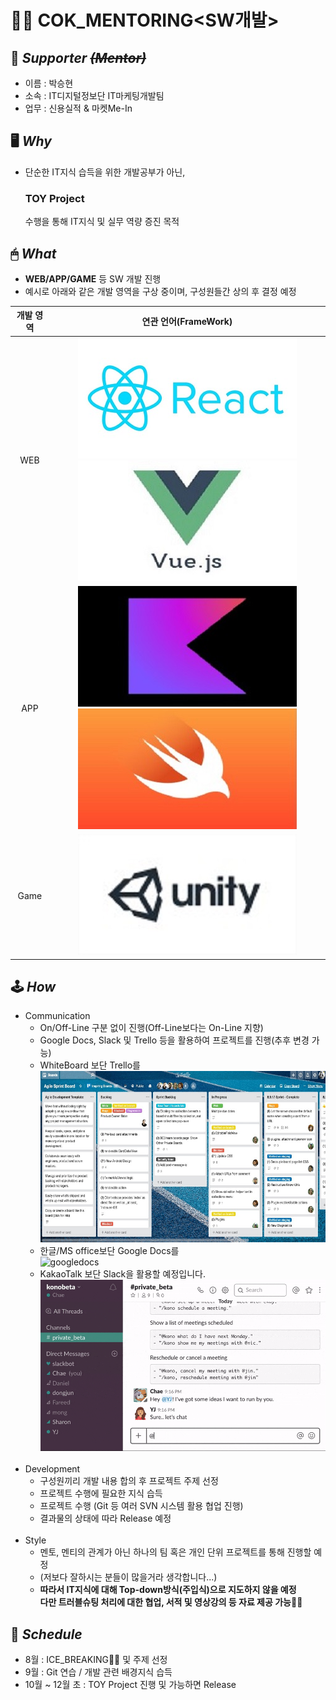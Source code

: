 # 👨‍💻 COK_MENTORING<SW개발>

## 🙏  *Supporter ~~(Mentor)~~*
- 이름 : 박승현  
- 소속 : IT디지털정보단 IT마케팅개발팀  
- 업무 : 신용실적 & 마켓Me-In

## 🖥 *Why*    
- 단순한 IT지식 습득을 위한 개발공부가 아닌, <h3>TOY Project</h3> 수행을 통해 IT지식 및 실무 역량 증진 목적

## 🖱 *What*
- **WEB/APP/GAME** 등 SW 개발 진행  
- 예시로 아래와 같은 개발 영역을 구상 중이며, 구성원들간 상의 후 결정 예정

|개발 영역|연관 언어(FrameWork)|
|:---------:|:---------:|
|WEB|![react](./img/react.jpg) ![vuejs](./img/vuejs.jpg)|  
|APP|![kotlin](./img/kotlin.jpg) ![swift](./img/swift.jpg)|
|Game|![unity](./img/unity.jpg)|

## 🕹 *How* 
- Communication
  * On/Off-Line 구분 없이 진행(Off-Line보다는 On-Line 지향)  
  * Google Docs, Slack 및 Trello 등을 활용하여 프로젝트를 진행(추후 변경 가능)  
   - WhiteBoard 보단 Trello를  
    ![trello](./img/trello.jpg)    
   - 한글/MS office보단 Google Docs를  
    ![googledocs](./img/googledocs.jpeg)  
   - KakaoTalk 보단 Slack을 활용할 예정입니다.  
    ![slack](./img/slack.gif)  
   <br>  
- Development  
  * 구성원끼리 개발 내용 합의 후 프로젝트 주제 선정  
  * 프로젝트 수행에 필요한 지식 습득  
  * 프로젝트 수행 (Git 등 여러 SVN 시스템 활용 협업 진행)  
  * 결과물의 상태에 따라 Release 예정  
  <br>
- Style  
  * 멘토, 멘티의 관계가 아닌 하나의 팀 혹은 개인 단위 프로젝트를 통해 진행할 예정  
  * (저보다 잘하시는 분들이 많을거라 생각합니다...)
  * **따라서 IT지식에 대해 Top-down방식(주입식)으로 지도하지 않을 예정**  
    **다만 트러블슈팅 처리에 대한 협업, 서적 및 영상강의 등 자료 제공 가능👌🏻**  

## 📆 *Schedule*  
- 8월 : ICE_BREAKING🧊🔨 및 주제 선정  
- 9월 : Git 연습 / 개발 관련 배경지식 습득  
- 10월 ~ 12월 초 : TOY Project 진행 및 가능하면 Release
